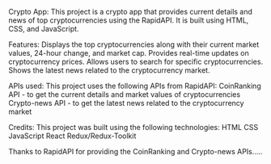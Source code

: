 Crypto App:
This project is a crypto app that provides current details and news of top cryptocurrencies using the RapidAPI. It is built using HTML, CSS, and JavaScript.

Features:
Displays the top cryptocurrencies along with their current market values, 24-hour change, and market cap.
Provides real-time updates on cryptocurrency prices.
Allows users to search for specific cryptocurrencies.
Shows the latest news related to the cryptocurrency market.

APIs used:
This project uses the following APIs from RapidAPI:
CoinRanking  API - to get the current details and market values of cryptocurrencies
Crypto-news API - to get the latest news related to the cryptocurrency market

Credits:
This project was built using the following technologies:
HTML
CSS
JavaScript
React
Redux/Redux-Toolkit

Thanks to RapidAPI for providing the CoinRanking and Crypto-news APIs.....
